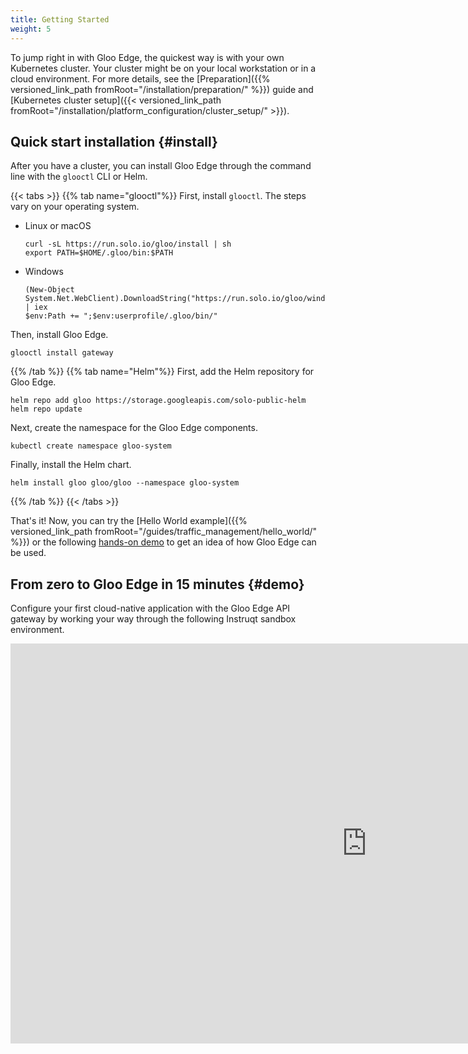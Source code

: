 ```yaml
---
title: Getting Started
weight: 5
---
```


To jump right in with Gloo Edge, the quickest way is with your own Kubernetes cluster. Your cluster might be on your local workstation or in a cloud environment. For more details, see the [Preparation]({{% versioned_link_path fromRoot="/installation/preparation/" %}}) guide and [Kubernetes cluster setup]({{< versioned_link_path fromRoot="/installation/platform_configuration/cluster_setup/" >}}). 

## Quick start installation {#install}

After you have a cluster, you can install Gloo Edge through the command line with the `glooctl` CLI or Helm.

{{< tabs >}}
{{% tab name="glooctl"%}}
First, install `glooctl`. The steps vary on your operating system.
* Linux or macOS
  ```shell
  curl -sL https://run.solo.io/gloo/install | sh
  export PATH=$HOME/.gloo/bin:$PATH
  ```
* Windows
  ```shell
  (New-Object System.Net.WebClient).DownloadString("https://run.solo.io/gloo/windows/install") | iex
  $env:Path += ";$env:userprofile/.gloo/bin/"
  ``` 
Then, install Gloo Edge.
```shell
glooctl install gateway
````
{{% /tab %}}
{{% tab name="Helm"%}}
First, add the Helm repository for Gloo Edge.
```shell
helm repo add gloo https://storage.googleapis.com/solo-public-helm
helm repo update
```
Next, create the namespace for the Gloo Edge components.
```shell
kubectl create namespace gloo-system
```
Finally, install the Helm chart.
```shell
helm install gloo gloo/gloo --namespace gloo-system
```
{{% /tab %}}
{{< /tabs >}}

That's it! Now, you can try the [Hello World example]({{% versioned_link_path fromRoot="/guides/traffic_management/hello_world/" %}}) or the following [hands-on demo](#demo) to get an idea of how Gloo Edge can be used.

## From zero to Gloo Edge in 15 minutes {#demo}

Configure your first cloud-native application with the Gloo Edge API gateway by working your way through the following Instruqt sandbox environment. 

<iframe width="1140" height="640" sandbox="allow-same-origin allow-scripts allow-popups allow-forms allow-modals" src="https://play.instruqt.com/embed/soloio/tracks/zero-to-gloo-edge?token=em_pweesjcvxxsdfzdy" style="border: 0;"></iframe>

